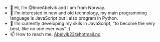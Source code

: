 - 👋 Hi, I’m @ImreAbelvik and I am from Norway.
- 👀 I’m interested in new and old technology, my main programming language is JavaScript but I also program in Python.
- 🌱 I’m currently developing my skils in JavaScript, "to become the very best, like no one ever was" ;)
- 📫 How to reach me, Abelvik23@hotmail.no
